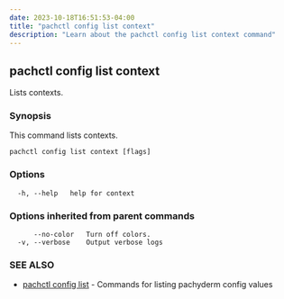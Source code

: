 ```yaml
---
date: 2023-10-18T16:51:53-04:00
title: "pachctl config list context"
description: "Learn about the pachctl config list context command"
---
```


## pachctl config list context

Lists contexts.

### Synopsis

This command lists contexts.

```
pachctl config list context [flags]
```

### Options

```
  -h, --help   help for context
```

### Options inherited from parent commands

```
      --no-color   Turn off colors.
  -v, --verbose    Output verbose logs
```

### SEE ALSO

* [pachctl config list](../pachctl_config_list)	 - Commands for listing pachyderm config values

